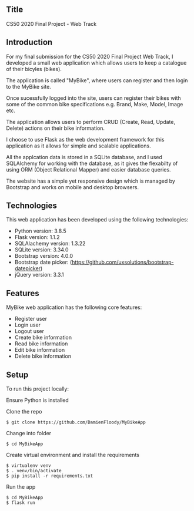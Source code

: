 ## Title

CS50 2020 Final Project - Web Track

## Introduction

For my final submission for the CS50 2020 Final Project Web Track, I developed a small web application which allows users to keep a catalogue of their bicyles (bikes).

The application is called "MyBike", where users can register and then login to the MyBike site.

Once sucessfully logged into the site, users can register their bikes with some of the common bike specifications e.g. Brand, Make, Model, Image etc.

The application allows users to perform CRUD (Create, Read, Update, Delete) actions on their bike information.

I choose to use Flask as the web development framework for this application as it allows for simple and scalable applications.

All the applcation data is stored in a SQLite database, and I used SQLAlchemy for working with the database, as it gives the flexabilty of using ORM (Object Relational Mapper) and easier database queries.

The website has a simple yet responsive design which is managed by Bootstrap and works on mobile and desktop browsers.


## Technologies
This web application has been developed using the following technologies:

* Python version: 3.8.5
* Flask version: 1.1.2
* SQLAlachemy version: 1.3.22
* SQLite version: 3.34.0
* Bootstrap version: 4.0.0
* Bootstrap date picker: (https://github.com/uxsolutions/bootstrap-datepicker)
* jQuery version: 3.3.1


## Features
MyBike web application has the following core features:

* Register user
* Login user
* Logout user
* Create bike information
* Read bike information
* Edit bike information
* Delete bike information
	
## Setup
To run this project locally:

Ensure Python is installed

Clone the repo

```
$ git clone https://github.com/DamienFloody/MyBikeApp

```
Change into folder

```
$ cd MyBikeApp

```

Create virtual environment and install the requirements

```
$ virtualenv venv
$ . venv/bin/activate
$ pip install -r requirements.txt

```

Run the app

```
$ cd MyBikeApp
$ flask run

```


